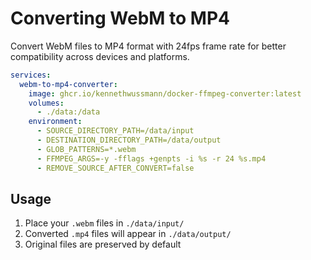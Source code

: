 # Converting WebM to MP4

Convert WebM files to MP4 format with 24fps frame rate for better compatibility across devices and platforms.

```yaml
services: 
  webm-to-mp4-converter:
    image: ghcr.io/kennethwussmann/docker-ffmpeg-converter:latest
    volumes:
      - ./data:/data
    environment:
      - SOURCE_DIRECTORY_PATH=/data/input
      - DESTINATION_DIRECTORY_PATH=/data/output
      - GLOB_PATTERNS=*.webm
      - FFMPEG_ARGS=-y -fflags +genpts -i %s -r 24 %s.mp4
      - REMOVE_SOURCE_AFTER_CONVERT=false
```

## Usage

1. Place your `.webm` files in `./data/input/`
2. Converted `.mp4` files will appear in `./data/output/`
3. Original files are preserved by default